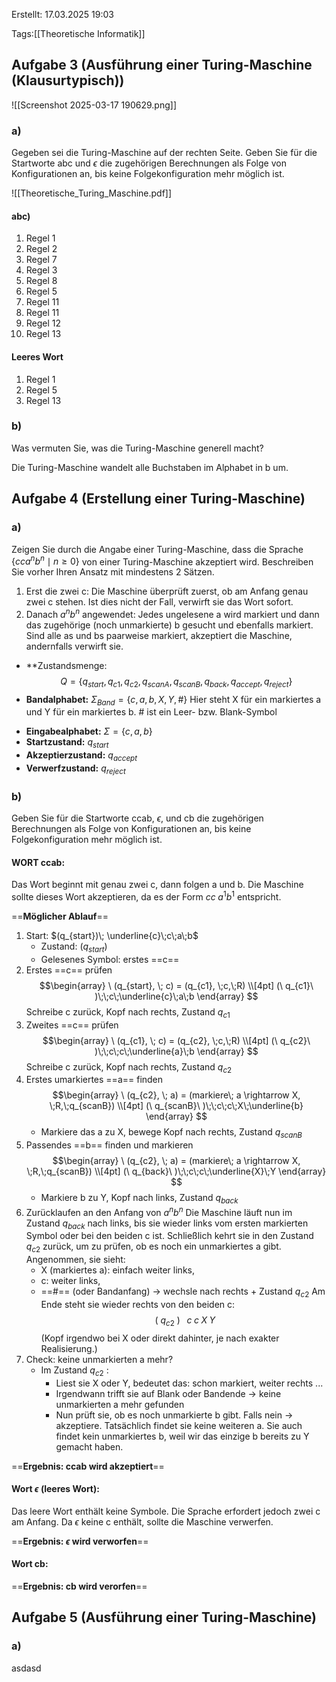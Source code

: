 
Erstellt: 17.03.2025 19:03

Tags:[[Theoretische Informatik]]

## Aufgabe 3 (Ausführung einer Turing-Maschine (Klausurtypisch))


![[Screenshot 2025-03-17 190629.png]]
### a)
Gegeben sei die Turing-Maschine auf der rechten Seite. Geben Sie für die Startworte abc und $\epsilon$ die zugehörigen Berechnungen als Folge von Konfigurationen an, bis keine Folgekonfiguration mehr möglich ist.

![[Theoretische_Turing_Maschine.pdf]]

#### abc)
1. Regel 1
2. Regel 2
3. Regel 7
4. Regel 3
5. Regel 8
6. Regel 5
7. Regel 11
8. Regel 11
9. Regel 12
10. Regel 13

 #### Leeres Wort
1. Regel 1
2. Regel 5
3. Regel 13
### b)
Was vermuten Sie, was die Turing-Maschine generell macht?

Die Turing-Maschine wandelt alle Buchstaben im Alphabet in b um.

## Aufgabe 4 (Erstellung einer Turing-Maschine)
### a)
Zeigen Sie durch die Angabe einer Turing-Maschine, dass die Sprache $\{cca^{n}b^{n} \mid n \ge 0\}$ von einer Turing-Maschine akzeptiert wird. Beschreiben Sie vorher Ihren Ansatz mit mindestens 2 Sätzen.
1. Erst die zwei c: Die Maschine überprüft zuerst, ob am Anfang genau zwei c stehen. Ist dies nicht der Fall, verwirft sie das Wort sofort.
2. Danach $a^{n}b^{n}$ angewendet: Jedes ungelesene a wird markiert und dann das zugehörige (noch unmarkierte) b gesucht und ebenfalls markiert. Sind alle as und bs paarweise markiert, akzeptiert die Maschine, andernfalls verwirft sie.

+ **Zustandsmenge: $$Q = \{q_{start}, q_{c1}, q_{c2}, q_{scanA}, q_{scanB}, q_{back}, q_{accept}, q_{reject}\}$$
+ **Bandalphabet:** $\Sigma_{Band} = \{c,a,b,X,Y,\#\}$ 
	Hier steht X für ein markiertes a und Y für ein markiertes b. # ist ein Leer- bzw. Blank-Symbol
- **Eingabealphabet:** $\Sigma = \{c,a,b\}$
- **Startzustand:** $q_{start}$
- **Akzeptierzustand:** $q_{accept}$
- **Verwerfzustand:** $q_{reject}$ 

### b)
Geben Sie für die Startworte ccab, $\epsilon$, und cb die zugehörigen Berechnungen als Folge von Konfigurationen an, bis keine Folgekonfiguration mehr möglich ist.

#### WORT ccab:
Das Wort beginnt mit genau zwei c, dann folgen a und b. Die Maschine sollte dieses Wort akzeptieren, da es der Form $cc\;a^1b^1$ entspricht.

==**Möglicher Ablauf**==
1. Start: $(q_{start})\; \underline{c}\;c\;a\;b$ 
	- Zustand: $(q_{start})$
	- Gelesenes Symbol: erstes ==c== 
2. Erstes ==c== prüfen
$$\begin{array}
\ (q_{start}, \; c) = (q_{c1}, \;c,\;R) \\[4pt]
(\ q_{c1}\ )\;\;c\;\underline{c}\;a\;b
\end{array}
$$
	Schreibe c zurück, Kopf nach rechts, Zustand $q_{c1}$
3. Zweites ==c== prüfen
$$\begin{array}
\ (q_{c1}, \; c) = (q_{c2}, \;c,\;R) \\[4pt]
(\ q_{c2}\ )\;\;c\;c\;\underline{a}\;b
\end{array}
$$
	Schreibe c zurück, Kopf nach rechts, Zustand $q_{c2}$
4. Erstes umarkiertes ==a== finden
$$\begin{array}
\ (q_{c2}, \; a) = (markiere\; a \rightarrow X, \;R,\;q_{scanB}) \\[4pt]
(\ q_{scanB}\ )\;\;c\;c\;X\;\underline{b}
\end{array}
$$
	- Markiere das a zu X, bewege Kopf nach rechts, Zustand $q_{scanB}$
5. Passendes ==b== finden und markieren
$$\begin{array}
\ (q_{c2}, \; a) = (markiere\; a \rightarrow X, \;R,\;q_{scanB}) \\[4pt]
(\ q_{back}\ )\;\;c\;c\;\underline{X}\;Y
\end{array}
$$
	- Markiere b zu Y, Kopf nach links, Zustand $q_{back}$ 
6. Zurücklaufen an den Anfang von $a^nb^n$
	Die Maschine läuft nun im Zustand $q_{back}$ nach links, bis sie wieder links vom ersten markierten Symbol oder bei den beiden c ist. Schließlich kehrt sie in den Zustand $q_{c2}$ zurück, um zu prüfen, ob es noch ein unmarkiertes a gibt.
	Angenommen, sie sieht:
	- X (markiertes a): einfach weiter links,
	- c: weiter links,
	- ==#== (oder Bandanfang) $\rightarrow$ wechsle nach rechts + Zustand $q_{c2}$
	Am Ende steht sie wieder rechts von den beiden c:
	$$\ (\ q_{c2}\ ) \;\;\;c\;c\;X\;Y$$
	(Kopf irgendwo bei X oder direkt dahinter, je nach exakter Realisierung.)
7. Check: keine unmarkierten a mehr?
	- Im Zustand $q_{c2}$ :
		- Liest sie X oder Y, bedeutet das: schon markiert, weiter rechts ...
		- Irgendwann trifft sie auf Blank oder Bandende $\rightarrow$ keine unmarkierten a mehr gefunden
		- Nun prüft sie, ob es noch unmarkierte b gibt. Falls nein $\rightarrow$ akzeptiere.
	Tatsächlich findet sie keine weiteren a. Sie auch findet kein unmarkiertes b, weil wir das einzige b bereits zu Y gemacht haben.

==**Ergebnis: ccab wird akzeptiert**==

#### Wort $\epsilon$ (leeres Wort):
Das leere Wort enthält keine Symbole. Die Sprache erfordert jedoch zwei c am Anfang. Da $\epsilon$ keine c enthält, sollte die Maschine verwerfen.

==**Ergebnis: $\epsilon$ wird verworfen**==

#### Wort cb:
==**Ergebnis: cb wird verorfen**==

## Aufgabe 5 (Ausführung einer Turing-Maschine)
### a)
asdasd
